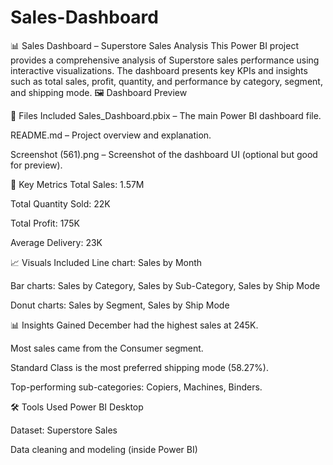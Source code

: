 # Sales-Dashboard
📊 Sales Dashboard – Superstore Sales Analysis
This Power BI project provides a comprehensive analysis of Superstore sales performance using interactive visualizations. The dashboard presents key KPIs and insights such as total sales, profit, quantity, and performance by category, segment, and shipping mode.
🖼️ Dashboard Preview

📁 Files Included
Sales_Dashboard.pbix – The main Power BI dashboard file.

README.md – Project overview and explanation.

Screenshot (561).png – Screenshot of the dashboard UI (optional but good for preview).

📌 Key Metrics
Total Sales: 1.57M

Total Quantity Sold: 22K

Total Profit: 175K

Average Delivery: 23K

📈 Visuals Included
Line chart: Sales by Month

Bar charts: Sales by Category, Sales by Sub-Category, Sales by Ship Mode

Donut charts: Sales by Segment, Sales by Ship Mode

📊 Insights Gained
December had the highest sales at 245K.

Most sales came from the Consumer segment.

Standard Class is the most preferred shipping mode (58.27%).

Top-performing sub-categories: Copiers, Machines, Binders.

🛠 Tools Used
Power BI Desktop

Dataset: Superstore Sales

Data cleaning and modeling (inside Power BI)
